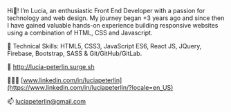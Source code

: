 Hi👋! I’m Lucia, an enthusiastic Front End Developer with a passion for technology and web design. My journey began +3 years ago and since then I have gained valuable hands-on experience building responsive websites using a combination of HTML, CSS and Javascript.

🧠 Technical Skills: HTML5, CSS3, JavaScript ES6, React JS, JQuery, Firebase, Bootstrap, SASS & Git/GitHub/GitLab.


💼 http://lucia-peterlin.surge.sh

👩🏻‍💻 [www.linkedin.com/in/luciapeterlin](https://www.linkedin.com/in/luciapeterlin/?locale=en_US)

📫 luciapeterlin@gmail.com 
